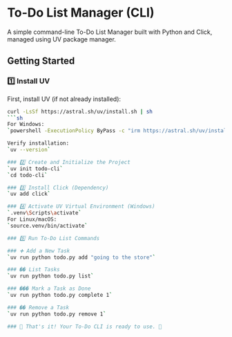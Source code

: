 # To-Do List Manager (CLI)
A simple command-line To-Do List Manager built with Python and Click, managed using UV package manager.

## Getting Started

### 1️⃣ Install UV
First, install UV (if not already installed):

```sh
curl -LsSf https://astral.sh/uv/install.sh | sh
```sh
For Windows:
`powershell -ExecutionPolicy ByPass -c "irm https://astral.sh/uv/install.ps1 | iex"`

Verify installation:
`uv --version`

### 2️⃣ Create and Initialize the Project
`uv init todo-cli`
`cd todo-cli`

### 3️⃣ Install Click (Dependency)
`uv add click`

### 4️⃣ Activate UV Virtual Environment (Windows)
`.venv\Scripts\activate`
For Linux/macOS:
`source.venv/bin/activate`

### 5️⃣ Run To-Do List Commands

### ➕ Add a New Task
`uv run python todo.py add "going to the store"`

### �� List Tasks
`uv run python todo.py list`

### ���️ Mark a Task as Done
`uv run python todo.py complete 1`

### ��️ Remove a Task
`uv run python todo.py remove 1`

### 🎉 That's it! Your To-Do CLI is ready to use. 🚀

